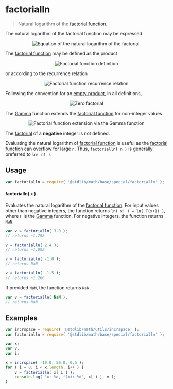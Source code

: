 # factorialln

> Natural logarithm of the [factorial function][factorial-function].

<section class="intro">

The natural logarithm of the factorial function may be expressed

<!-- <equation class="equation" label="eq:factorialln_function" align="center" raw="f(n)=\ln (n!)" alt="Equation of the natural logarithm of the factorial."> -->

<div class="equation" align="center" data-raw-text="f(n)=\ln (n!)" data-equation="eq:factorialln_function">
    <img src="" alt="Equation of the natural logarithm of the factorial.">
    <br>
</div>

<!-- </equation> -->

The [factorial function][factorial-function] may be defined as the product

<!-- <equation class="equation" label="eq:factorial_function" align="center" raw="n! = \prod_{k=1}^n k" alt="Factorial function definition"> -->

<div class="equation" align="center" data-raw-text="n! = \prod_{k=1}^n k" data-equation="eq:factorial_function">
    <img src="" alt="Factorial function definition">
    <br>
</div>

<!-- </equation> -->

or according to the recurrence relation

<!-- <equation class="equation" label="eq:factorial_recurrence_relation" align="center" raw="n! = \begin{cases}1 & \textrm{if } n = 0,\\(n-1)! \times n & \textrm{if } n > 1\end{cases}" alt="Factorial function recurrence relation"> -->

<div class="equation" align="center" data-raw-text="n! = \begin{cases}1 &amp; \textrm{if } n = 0,\\(n-1)! \times n &amp; \textrm{if } n &gt; 1\end{cases}" data-equation="eq:factorial_recurrence_relation">
    <img src="" alt="Factorial function recurrence relation">
    <br>
</div>

<!-- </equation> -->

Following the convention for an [empty product][empty-product], in all definitions,

<!-- <equation class="equation" label="eq:zero_factorial" align="center" raw="0! = 1" alt="Zero factorial"> -->

<div class="equation" align="center" data-raw-text="0! = 1" data-equation="eq:zero_factorial">
    <img src="" alt="Zero factorial">
    <br>
</div>

<!-- </equation> -->

The [Gamma][gamma-function] function extends the [factorial function][factorial-function] for non-integer values.

<!-- <equation class="equation" label="eq:factorial_function_and_gamma" align="center" raw="n! = \Gamma(n+1)" alt="Factorial function extension via the Gamma function"> -->

<div class="equation" align="center" data-raw-text="n! = \Gamma(n+1)" data-equation="eq:factorial_function_and_gamma">
    <img src="" alt="Factorial function extension via the Gamma function">
    <br>
</div>

<!-- </equation> -->

The [factorial][factorial-function] of a **negative** integer is not defined.

Evaluating the natural logarithm of [factorial function][factorial-function] is useful as the [factorial function][factorial-function] can overflow for large `n`. Thus, `factorialln( n )` is generally preferred to `ln( n! )`.

</section>

<!-- /.intro -->

<section class="usage">

## Usage

```javascript
var factorialln = require( '@stdlib/math/base/special/factorialln' );
```

#### factorialln( x )

Evaluates the natural logarithm of the [factorial function][factorial-function]. For input values other than negative integers, the function returns `ln( x! ) = ln( Γ(x+1) )`, where `Γ` is the [Gamma][gamma-function] function. For negative integers, the function returns `NaN`.

```javascript
var v = factorialln( 3.0 );
// returns ~1.792

v = factorialln( 2.4 );
// returns ~1.092

v = factorialln( -1.0 );
// returns NaN

v = factorialln( -1.5 );
// returns ~1.266
```

If provided `NaN`, the function returns `NaN`.

```javascript
var v = factorialln( NaN );
// returns NaN
```

</section>

<!-- /.usage -->

<section class="examples">

## Examples

```javascript
var incrspace = require( '@stdlib/math/utils/incrspace' );
var factorialln = require( '@stdlib/math/base/special/factorialln' );

var x;
var v;
var i;

x = incrspace( -10.0, 50.0, 0.5 );
for ( i = 0; i < x.length; i++ ) {
    v = factorialln( x[ i ] );
    console.log( 'x: %d, f(x): %d', x[ i ], v );
}
```

</section>

<!-- /.examples -->

<section class="links">

[gamma-function]: https://en.wikipedia.org/wiki/Gamma_Function

[factorial-function]: https://en.wikipedia.org/wiki/Factorial

[empty-product]: https://en.wikipedia.org/wiki/Empty_product

</section>

<!-- /.links -->
